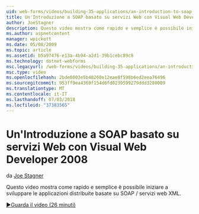 ```yaml
---
uid: web-forms/videos/building-35-applications/an-introduction-to-soap-based-web-services-with-visual-web-developer-2008
title: Un'Introduzione a SOAP basato su servizi Web con Visual Web Developer 2008 | Microsoft Docs
author: JoeStagner
description: Questo video mostra come rapido e semplice è possibile iniziare a sviluppare le applicazioni distribuite basate su SOAP / servizi web XML.
ms.author: aspnetcontent
manager: wpickett
ms.date: 05/08/2009
ms.topic: article
ms.assetid: b5a97476-e13a-4b94-a2d1-39b1cebc89c8
ms.technology: dotnet-webforms
msc.legacyurl: /web-forms/videos/building-35-applications/an-introduction-to-soap-based-web-services-with-visual-web-developer-2008
msc.type: video
ms.openlocfilehash: 2bde8003e5b48260e12eae8f598b6ed2eea76496
ms.sourcegitcommit: 953ff9ea4369f154d6fd0239599279ddd3280009
ms.translationtype: MT
ms.contentlocale: it-IT
ms.lasthandoff: 07/03/2018
ms.locfileid: "37383565"
---
```

<a name="an-introduction-to-soap-based-web-services-with-visual-web-developer-2008"></a>Un'Introduzione a SOAP basato su servizi Web con Visual Web Developer 2008
====================
da [Joe Stagner](https://github.com/JoeStagner)

Questo video mostra come rapido e semplice è possibile iniziare a sviluppare le applicazioni distribuite basate su SOAP / servizi web XML.

[&#9654;Guarda il video (26 minuti)](https://channel9.msdn.com/Blogs/ASP-NET-Site-Videos/an-introduction-to-soap-based-web-services-with-visual-web-developer-2008)
